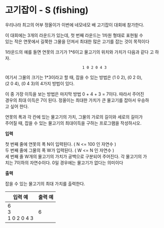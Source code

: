 고기잡이 - S (fishing)
====================================

우리나라 최고의 어부 정올이가 이번에 네모네모 배 고기잡이 대회에 참가한다.

이 대회에는 3개의 라운드가 있는데, 첫 번째 라운드는 1차원 형태로 표현될 수   
있는 작은 연못에서 길쭉한 그물을 던져서 최대한 많은 고기를 잡는 것이 목적이다   

1라운드의 예를 들면 연못의 크기가 1*6이고 물고기의 위치와 가치가 다음과 같다
고 하자.

                                       1 0 2 0 4 3

여기서 그물의 크기는 1*3이라고 할 때, 잡을 수 있는 방법은 (1 0 2), (0 2 0),    
(2 0 4), (0 4 3)의 4가지 방법이 있다.

이 중 가장 이득을 보는 방법은 마지막 방법 0 + 4 + 3 = 7이다. 따라서 주어진   
경우의 최대 이득은 7이 된다. 정올이는 최대한 가치가 큰 물고기를 잡아서 우승하   
고 싶어 한다.

연못의 폭과 각 칸에 있는 물고기의 가치, 그물의 가로의 길이와 세로의 길이가   
주어질 때, 잡을 수 있는 물고기의 최대이득을 구하는 프로그램을 작성하시오.

**입력** 

첫 번째 줄에 연못의 폭 N이 입력된다. ( N <= 100 인 자연수 )   
두 번째 줄에 그물의 폭 W가 입력된다. ( W <= N 인 자연수 )   
세 번째 줄 W개의 물고기의 가치가 공백으로 구분되어 주어진다. 각 물고기의 가   
치는 7이하의 자연수이다. 0일 경우에는 물고기가 없다는 의미이다

**출력**  

잡을 수 있는 물고기의 최대 가치를 출력한다.

| 입력 예                      | 출력 예     |
|-----------------------------|-------------|
| 6 <br> 3 <br> 1 0 2 0 4 3   | 6           |